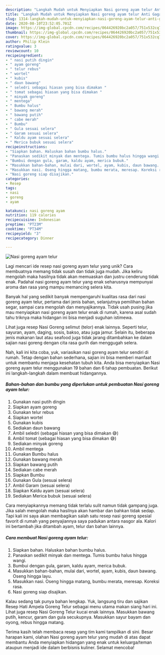 ```yaml
---
description: "Langkah Mudah untuk Menyiapkan Nasi goreng ayam telur Anti Gagal"
title: "Langkah Mudah untuk Menyiapkan Nasi goreng ayam telur Anti Gagal"
slug: 1314-langkah-mudah-untuk-menyiapkan-nasi-goreng-ayam-telur-anti-gagal
date: 2020-08-10T23:52:05.701Z
image: https://img-global.cpcdn.com/recipes/064426920bc2a057/751x532cq70/nasi-goreng-ayam-telur-foto-resep-utama.jpg
thumbnail: https://img-global.cpcdn.com/recipes/064426920bc2a057/751x532cq70/nasi-goreng-ayam-telur-foto-resep-utama.jpg
cover: https://img-global.cpcdn.com/recipes/064426920bc2a057/751x532cq70/nasi-goreng-ayam-telur-foto-resep-utama.jpg
author: Philip Klein
ratingvalue: 3
reviewcount: 10
recipeingredient:
- " nasi putih dingin"
- " ayam goreng"
- " telur rebus"
- " wortel"
- " kubis"
- " daun bawang"
- " seledri sebagai hiasan yang bisa dimakan "
- " tomat sebagai hiasan yang bisa dimakan "
- " minyak goreng"
- " mentega"
- " Bumbu halus"
- " bawang merah"
- " bawang putih"
- " cabe merah"
- " Bumbu"
- " Gula sesuai selera"
- " Garam sesuai selera"
- " Kaldu ayam sesuai selera"
- " Merica bubuk sesuai selera"
recipeinstructions:
- "Siapkan bahan. Haluskan bahan bumbu halus."
- "Panaskan sedikit minyak dan mentega. Tumis bumbu halus hingga wangi."
- "Bumbui dengan gula, garam, kaldu ayam, merica bubuk."
- "Masukkan bahan-bahan, mulai dari, wortel, ayam, kubis, daun bawang. Oseng hingga layu."
- "Masukkan nasi. Oseng hingga matang, bumbu merata, meresap. Koreksi rasa."
- "Nasi goreng siap disajikan."
categories:
- Resep
tags:
- nasi
- goreng
- ayam

katakunci: nasi goreng ayam 
nutrition: 119 calories
recipecuisine: Indonesian
preptime: "PT23M"
cooktime: "PT34M"
recipeyield: "3"
recipecategory: Dinner

---
```



![Nasi goreng ayam telur](https://img-global.cpcdn.com/recipes/064426920bc2a057/751x532cq70/nasi-goreng-ayam-telur-foto-resep-utama.jpg)

Lagi mencari ide resep nasi goreng ayam telur yang unik? Cara membuatnya memang tidak susah dan tidak juga mudah. Jika keliru mengolah maka hasilnya tidak akan memuaskan dan justru cenderung tidak enak. Padahal nasi goreng ayam telur yang enak seharusnya mempunyai aroma dan rasa yang mampu memancing selera kita.

Banyak hal yang sedikit banyak mempengaruhi kualitas rasa dari nasi goreng ayam telur, pertama dari jenis bahan, selanjutnya pemilihan bahan segar, sampai cara mengolah dan menyajikannya. Tidak usah pusing jika mau menyiapkan nasi goreng ayam telur enak di rumah, karena asal sudah tahu triknya maka hidangan ini bisa menjadi suguhan istimewa.

Lihat juga resep Nasi Goreng selimut (telor) enak lainnya. Seperti telur, sayuran, ayam, daging, sosis, bakso, atau juga jamur. Selain itu, beberapa jenis makanan laut atau seafood juga tidak jarang ditambahkan ke dalam sajian nasi goreng dengan cita rasa gurih dan menggugah selera.


Nah, kali ini kita coba, yuk, variasikan nasi goreng ayam telur sendiri di rumah. Tetap dengan bahan sederhana, sajian ini bisa memberi manfaat untuk membantu menjaga kesehatan tubuh kita. Anda bisa menyiapkan Nasi goreng ayam telur menggunakan 19 bahan dan 6 tahap pembuatan. Berikut ini langkah-langkah dalam membuat hidangannya.

<!--inarticleads1-->

##### Bahan-bahan dan bumbu yang diperlukan untuk pembuatan Nasi goreng ayam telur:

1. Gunakan  nasi putih dingin
1. Siapkan  ayam goreng
1. Gunakan  telur rebus
1. Siapkan  wortel
1. Gunakan  kubis
1. Sediakan  daun bawang
1. Ambil  seledri (sebagai hiasan yang bisa dimakan 😅)
1. Ambil  tomat (sebagai hiasan yang bisa dimakan 😅)
1. Sediakan  minyak goreng
1. Ambil  mentega
1. Gunakan  Bumbu halus
1. Gunakan  bawang merah
1. Siapkan  bawang putih
1. Sediakan  cabe merah
1. Siapkan  Bumbu
1. Gunakan  Gula (sesuai selera)
1. Ambil  Garam (sesuai selera)
1. Siapkan  Kaldu ayam (sesuai selera)
1. Sediakan  Merica bubuk (sesuai selera)


Cara menyiapkannya memang tidak terlalu sulit namun tidak gampang juga. Jika salah mengolah maka hasilnya akan hambar dan bahkan tidak sedap. Tapi kali ini saya akan membagikan salah satu resep nasi goreng spesial favorit di rumah yang penyajiannya saya padukan antara nasgor ala. Kalori ini bertambah jika ditambah ayam, telur dan bahan lainnya. 

<!--inarticleads2-->

##### Cara membuat Nasi goreng ayam telur:

1. Siapkan bahan. Haluskan bahan bumbu halus.
1. Panaskan sedikit minyak dan mentega. Tumis bumbu halus hingga wangi.
1. Bumbui dengan gula, garam, kaldu ayam, merica bubuk.
1. Masukkan bahan-bahan, mulai dari, wortel, ayam, kubis, daun bawang. Oseng hingga layu.
1. Masukkan nasi. Oseng hingga matang, bumbu merata, meresap. Koreksi rasa.
1. Nasi goreng siap disajikan.


Kalau sedang tak punya bahan lengkap. Yuk, langsung tiru dan sajikan Resep Hati Ampela Goreng Telur sebagai menu utama makan siang hari ini. Lihat juga resep Nasi Goreng Telur kucai enak lainnya. Masukkan bawang putih, kencur, garam dan gula secukupnya. Masukkan sayur bayam dan oyong, rebus hingga matang. 

Terima kasih telah membaca resep yang tim kami tampilkan di sini. Besar harapan kami, olahan Nasi goreng ayam telur yang mudah di atas dapat membantu Anda menyiapkan hidangan yang enak untuk keluarga/teman ataupun menjadi ide dalam berbisnis kuliner. Selamat mencoba!
